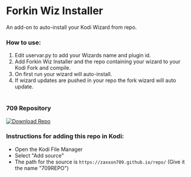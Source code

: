 # Forkin Wiz Installer

An add-on to auto-install your Kodi Wizard from repo. 

### How to use:
1. Edit uservar.py to add your Wizards name and plugin id.
2. Add Forkin Wiz Installer and the repo containing your wizard to your Kodi Fork and compile.
3. On first run your wizard will auto-install.
4. If wizard updates are pushed in your repo the fork wizard will auto update.<br><br>

### 709 Repository
[![Download Repo](https://img.shields.io/badge/Download-Repo-blue.svg?style=for-the-badge)](https://raw.githubusercontent.com/Zaxxon709/nexus/main/repository.709-1.0.zip)<br>

### Instructions for adding this repo in Kodi:

<ul>
    <li>Open the Kodi File Manager</li>
    <li>Select "Add source"</li>
    <li>The path for the source is <code>https://zaxxon709.github.io/repo/</code> (Give it the name "709REPO")</li><br>
</ul> 